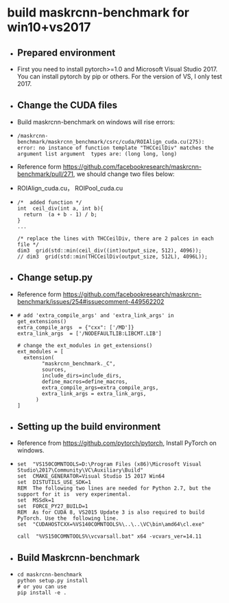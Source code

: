 # build maskrcnn-benchmark for win10+vs2017



- ## Prepared environment

- First you need to install pytorch>=1.0 and Microsoft Visual Studio 2017. You can install pytorch by pip or others. For the version of VS, I only test 2017.

- ## Change the CUDA files

- Build maskrcnn-benchmark on windows will rise errors: 

- ```
  /maskrcnn-benchmark/maskrcnn_benchmark/csrc/cuda/ROIAlign_cuda.cu(275):  error: no instance of function template "THCCeilDiv" matches the  argument list argument  types are: (long long, long)
  ```

- Reference form https://github.com/facebookresearch/maskrcnn-benchmark/pull/271, we should change two files below:

- ROIAlign_cuda.cu， ROIPool_cuda.cu 

- ```
  /*  added function */
  int  ceil_div(int a, int b){ 
  	return  (a + b - 1) / b; 
  }
  ...
  
  /* replace the lines with THCCeilDiv, there are 2 palces in each file */
  dim3  grid(std::min(ceil_div((int)output_size, 512), 4096));
  // dim3  grid(std::min(THCCeilDiv(output_size, 512L), 4096L));
  ```

- ## Change setup.py

- Reference form https://github.com/facebookresearch/maskrcnn-benchmark/issues/254#issuecomment-449562202

- ```
  # add 'extra_compile_args' and 'extra_link_args' in get_extensions()
  extra_compile_args  = {"cxx": ['/MD']}
  extra_link_args  = ['/NODEFAULTLIB:LIBCMT.LIB']
  
  # change the ext_modules in get_extensions()
  ext_modules = [
  	extension(
          "maskrcnn_benchmark._C",
          sources,
          include_dirs=include_dirs,
          define_macros=define_macros,
          extra_compile_args=extra_compile_args,
          extra_link_args = extra_link_args,
  		)
  ]
  ```

- ##  Setting up the build environment

- Reference from https://github.com/pytorch/pytorch, Install PyTorch on windows.

- ```
  set  "VS150COMNTOOLS=D:\Program Files (x86)\Microsoft Visual  Studio\2017\Community\VC\Auxiliary\Build"
  set  CMAKE_GENERATOR=Visual Studio 15 2017 Win64
  set  DISTUTILS_USE_SDK=1
  REM  The following two lines are needed for Python 2.7, but the support for it is  very experimental.
  set  MSSdk=1
  set  FORCE_PY27_BUILD=1
  REM  As for CUDA 8, VS2015 Update 3 is also required to build PyTorch. Use the  following line.
  set  "CUDAHOSTCXX=%VS140COMNTOOLS%\..\..\VC\bin\amd64\cl.exe"
  
  call  "%VS150COMNTOOLS%\vcvarsall.bat" x64 -vcvars_ver=14.11
  ```

- ## Build Maskrcnn-benchmark

- ```
  cd maskrcnn-benchmark
  python setup.py install
  # or you can use 
  pip install -e .
  ```